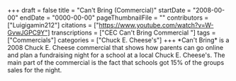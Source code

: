 +++
draft = false
title = "Can't Bring (Commercial)"
startDate = "2008-00-00"
endDate = "0000-00-00"
pageThumbnailFile = ""
contributors = ["Luigigamin212"]
citations = ["https://www.youtube.com/watch?v=W-GvwJGPC9Y"]
transcriptions = ["CEC Can't Bring Commercial "]
tags = ["Commercials"]
categories = ["Chuck E. Cheese's"]
+++
\*Can't Bring\* is a 2008 Chuck E. Cheese commercial that shows how parents can go online and plan a fundraising night for a school at a local Chuck E. Cheese's. The main part of the commercial is the fact that schools got 15% of the groups sales for the night.
